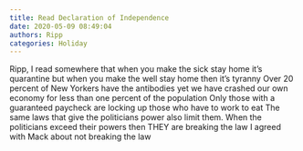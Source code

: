 ```yaml
---
title: Read Declaration of Independence
date: 2020-05-09 08:49:04
authors: Ripp
categories: Holiday
---
```


 Ripp,
I read somewhere that when you make the sick stay home it’s quarantine but when you make the well stay home then it’s tyranny
Over 20 percent of New Yorkers have the antibodies yet we have crashed our own economy for less than one percent of the population 
Only those with a guaranteed paycheck are locking up those who have to work to eat
The same laws that give the politicians power also limit them.   When the politicians exceed their powers then THEY are breaking the law
I agreed with Mack about not breaking the law